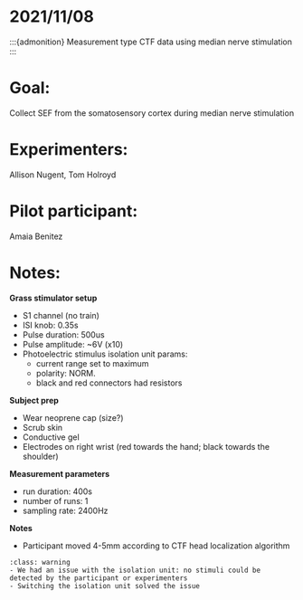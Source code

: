 # 2021/11/08

:::{admonition} Measurement type
CTF data using median nerve stimulation
:::

# Goal:
Collect SEF from the somatosensory cortex during median nerve stimulation 

# Experimenters:
Allison Nugent, Tom Holroyd

# Pilot participant:
Amaia Benitez

# Notes:

**Grass stimulator setup**
- S1 channel (no train)
- ISI knob: 0.35s
- Pulse duration: 500us
- Pulse amplitude: ~6V (x10)
- Photoelectric stimulus isolation unit params:
    - current range set to maximum
    - polarity: NORM.
    - black and red connectors had resistors

**Subject prep**
- Wear neoprene cap (size?)
- Scrub skin
- Conductive gel
- Electrodes on right wrist (red towards the hand; black towards the shoulder)


**Measurement parameters**
- run duration: 400s
- number of runs: 1
- sampling rate: 2400Hz

**Notes**
- Participant moved 4-5mm according to CTF head localization algorithm

```{admonition} Issues
:class: warning
- We had an issue with the isolation unit: no stimuli could be detected by the participant or experimenters
- Switching the isolation unit solved the issue
```